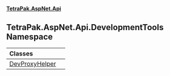 #### [TetraPak.AspNet.Api](index.md 'index')
## TetraPak.AspNet.Api.DevelopmentTools Namespace

| Classes | |
| :--- | :--- |
| [DevProxyHelper](TetraPak_AspNet_Api_DevelopmentTools_DevProxyHelper.md 'TetraPak.AspNet.Api.DevelopmentTools.DevProxyHelper') |  |

